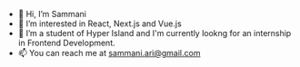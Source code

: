 - 👋 Hi, I’m Sammani
- 👀 I’m interested in React, Next.js and Vue.js
- 🌱 I’m a student of Hyper Island and I'm currently lookng for an internship in Frontend Development. 
- 📫 You can reach me at sammani.ari@gmail.com
<!---
SammaniAri/SammaniAri is a ✨ special ✨ repository because its `README.md` (this file) appears on your GitHub profile.
You can click the Preview link to take a look at your changes.
--->

